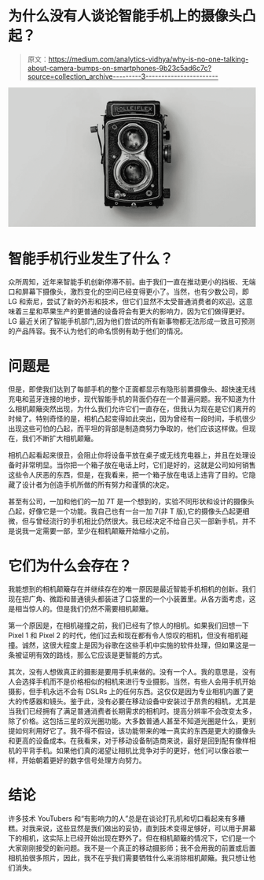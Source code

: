 # 为什么没有人谈论智能手机上的摄像头凸起？

> 原文：<https://medium.com/analytics-vidhya/why-is-no-one-talking-about-camera-bumps-on-smartphones-9b23c5ad6c7c?source=collection_archive---------3----------------------->

![](img/b4261467ff8299d684452a104cf48dc7.png)

# 智能手机行业发生了什么？

众所周知，近年来智能手机创新停滞不前。由于我们一直在推动更小的挡板、无端口和屏幕下摄像头，激烈变化的空间已经变得更小了。当然，也有少数公司，即 LG 和索尼，尝试了新的外形和技术，但它们显然不太受普通消费者的欢迎。这意味着三星和苹果生产的更普通的设备将会有更大的影响力，因为它们做得更好。LG 最近关闭了智能手机部门,因为他们尝试的所有新事物都无法形成一致且可预测的产品阵容。我不认为他们的命名惯例有助于他们的情况。

# 问题是

但是，即使我们达到了每部手机的整个正面都显示有隐形前置摄像头、超快速无线充电和蓝牙连接的地步，现代智能手机的背面仍存在一个普遍问题。我不知道为什么相机颠簸突然出现，为什么我们允许它们一直存在，但我认为现在是它们离开的时候了。特别奇怪的是，相机凸起变得如此突出，因为曾经有一段时间，手机很少出现这些可怕的凸起，而平坦的背部是制造商努力争取的，他们应该这样做。但现在，我们不断扩大相机颠簸。

相机凸起看起来很丑，会阻止你将设备平放在桌子或无线充电器上，并且在处理设备时非常明显。当你把一个箱子放在电话上时，它们是好的，这就是公司如何销售这些令人厌恶的东西，但是，在我看来，把一个箱子放在电话上违背了目的。它隐藏了设计者为创造手机所做的所有努力和谨慎的决定。

甚至有公司，一加和他们的一加 7T 是一个想到的，实验不同形状和设计的摄像头凸起，好像它是一个功能。我自己也有一台一加 7(非 T 版),它的摄像头凸起更细微，但与曾经流行的手机相比仍然很大。我已经决定不给自己买一部新手机，并不是说我一定需要一部，至少在相机颠簸开始缩小之前。

# 它们为什么会存在？

我能想到的相机颠簸存在并继续存在的唯一原因是最近智能手机相机的创新。我们现在把广角、微距和普通镜头都装进了口袋里的一个小装置里。从各方面考虑，这是相当惊人的。但是我们仍然不需要相机颠簸。

第一个原因是，在相机碰撞之前，我们已经有了惊人的相机。如果我们回想一下 Pixel 1 和 Pixel 2 的时代，他们过去和现在都有令人惊叹的相机，但没有相机碰撞。诚然，这很大程度上是因为谷歌在这些手机中实施的软件处理，但如果这是一条被证明有效的路线，那么它应该是更智能的方式。

其次，没有人想做真正的摄影是要用手机来做的。没有一个人。我的意思是，没有人会选择手机而不是价格相似的相机来进行专业摄影。当然，有些人会用手机开始摄影，但手机永远不会有 DSLRs 上的任何东西。这仅仅是因为专业相机内置了更大的传感器和镜头。鉴于此，没有必要在移动设备中安装过于昂贵的相机，尤其是当我们已经拥有了满足普通消费者长期需求的相机时。提高分辨率不会改变太多，除了价格。这包括三星的双光圈功能。大多数普通人甚至不知道光圈是什么，更别提如何利用好它了。我不得不假设，该功能带来的唯一真实的东西是更大的摄像头和更高的设备成本。在我看来，对于移动设备制造商来说，最好是回到配有像样相机的平背手机。如果他们真的渴望让相机比竞争对手的更好，他们可以像谷歌一样，开始朝着更好的数字信号处理方向努力。

# 结论

许多技术 YouTubers 和“有影响力的人”总是在谈论打孔机和切口看起来有多糟糕。对我来说，这些显然是我们做出的妥协，直到技术变得足够好，可以用于屏幕下的相机，这实际上已经开始出现在野外了。但在相机颠簸的情况下，它们是一个大家刚刚接受的新问题。我不是一个真正的移动摄影师；我不会用我的前置或后置相机拍很多照片，因此，我不在乎我们需要牺牲什么来消除相机颠簸。我只想让他们消失。